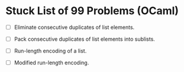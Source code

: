 # Stuck List of 99 Problems (OCaml)

- [ ] Eliminate consecutive duplicates of list elements.
- [ ] Pack consecutive duplicates of list elements into sublists.
- [ ] Run-length encoding of a list.
- [ ] Modified run-length encoding.

